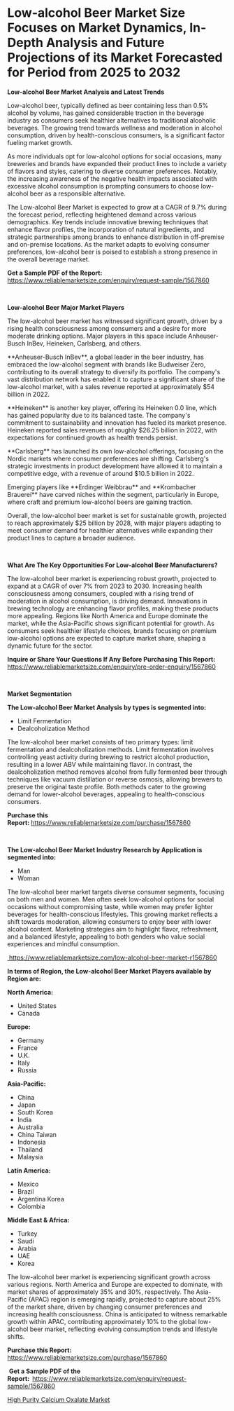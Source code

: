 <p><h1>Low-alcohol Beer Market Size Focuses on Market Dynamics, In-Depth Analysis and Future Projections of its Market Forecasted for Period from 2025 to 2032</h1></p><p><strong>Low-alcohol Beer Market Analysis and Latest Trends</strong></p>
<p><p>Low-alcohol beer, typically defined as beer containing less than 0.5% alcohol by volume, has gained considerable traction in the beverage industry as consumers seek healthier alternatives to traditional alcoholic beverages. The growing trend towards wellness and moderation in alcohol consumption, driven by health-conscious consumers, is a significant factor fueling market growth. </p><p>As more individuals opt for low-alcohol options for social occasions, many breweries and brands have expanded their product lines to include a variety of flavors and styles, catering to diverse consumer preferences. Notably, the increasing awareness of the negative health impacts associated with excessive alcohol consumption is prompting consumers to choose low-alcohol beer as a responsible alternative.</p><p>The Low-alcohol Beer Market is expected to grow at a CAGR of 9.7% during the forecast period, reflecting heightened demand across various demographics. Key trends include innovative brewing techniques that enhance flavor profiles, the incorporation of natural ingredients, and strategic partnerships among brands to enhance distribution in off-premise and on-premise locations. As the market adapts to evolving consumer preferences, low-alcohol beer is poised to establish a strong presence in the overall beverage market.</p></p>
<p><strong>Get a Sample PDF of the Report:&nbsp;</strong> <a href="https://www.reliablemarketsize.com/enquiry/request-sample/1567860?utm_campaign=2853&utm_medium=2&utm_source=Github&utm_content=ia&utm_term=23032025&utm_id=low-alcohol-beer">https://www.reliablemarketsize.com/enquiry/request-sample/1567860</a></p>
<p>&nbsp;</p>
<p><strong>Low-alcohol Beer Major Market Players</strong></p>
<p><p>The low-alcohol beer market has witnessed significant growth, driven by a rising health consciousness among consumers and a desire for more moderate drinking options. Major players in this space include Anheuser-Busch InBev, Heineken, Carlsberg, and others.</p><p>**Anheuser-Busch InBev**, a global leader in the beer industry, has embraced the low-alcohol segment with brands like Budweiser Zero, contributing to its overall strategy to diversify its portfolio. The company's vast distribution network has enabled it to capture a significant share of the low-alcohol market, with a sales revenue reported at approximately $54 billion in 2022.</p><p>**Heineken** is another key player, offering its Heineken 0.0 line, which has gained popularity due to its balanced taste. The company's commitment to sustainability and innovation has fueled its market presence. Heineken reported sales revenues of roughly $26.25 billion in 2022, with expectations for continued growth as health trends persist.</p><p>**Carlsberg** has launched its own low-alcohol offerings, focusing on the Nordic markets where consumer preferences are shifting. Carlsberg's strategic investments in product development have allowed it to maintain a competitive edge, with a revenue of around $10.5 billion in 2022.</p><p>Emerging players like **Erdinger Weibbrau** and **Krombacher Brauerei** have carved niches within the segment, particularly in Europe, where craft and premium low-alcohol beers are gaining traction.</p><p>Overall, the low-alcohol beer market is set for sustainable growth, projected to reach approximately $25 billion by 2028, with major players adapting to meet consumer demand for healthier alternatives while expanding their product lines to capture a broader audience.</p></p>
<p>&nbsp;</p>
<p><strong>What Are The Key Opportunities For Low-alcohol Beer Manufacturers?</strong></p>
<p><p>The low-alcohol beer market is experiencing robust growth, projected to expand at a CAGR of over 7% from 2023 to 2030. Increasing health consciousness among consumers, coupled with a rising trend of moderation in alcohol consumption, is driving demand. Innovations in brewing technology are enhancing flavor profiles, making these products more appealing. Regions like North America and Europe dominate the market, while the Asia-Pacific shows significant potential for growth. As consumers seek healthier lifestyle choices, brands focusing on premium low-alcohol options are expected to capture market share, shaping a dynamic future for the sector.</p></p>
<p><strong>Inquire or Share Your Questions If Any Before Purchasing This Report:</strong> <a href="https://www.reliablemarketsize.com/enquiry/pre-order-enquiry/1567860?utm_campaign=2853&utm_medium=2&utm_source=Github&utm_content=ia&utm_term=23032025&utm_id=low-alcohol-beer">https://www.reliablemarketsize.com/enquiry/pre-order-enquiry/1567860</a></p>
<p>&nbsp;</p>
<p><strong>Market Segmentation</strong></p>
<p><strong>The Low-alcohol Beer Market Analysis by types is segmented into:</strong></p>
<p><ul><li>Limit Fermentation</li><li>Dealcoholization Method</li></ul></p>
<p><p>The low-alcohol beer market consists of two primary types: limit fermentation and dealcoholization methods. Limit fermentation involves controlling yeast activity during brewing to restrict alcohol production, resulting in a lower ABV while maintaining flavor. In contrast, the dealcoholization method removes alcohol from fully fermented beer through techniques like vacuum distillation or reverse osmosis, allowing brewers to preserve the original taste profile. Both methods cater to the growing demand for lower-alcohol beverages, appealing to health-conscious consumers.</p></p>
<p><strong>Purchase this Report:&nbsp;</strong><a href="https://www.reliablemarketsize.com/purchase/1567860?utm_campaign=2853&utm_medium=2&utm_source=Github&utm_content=ia&utm_term=23032025&utm_id=low-alcohol-beer">https://www.reliablemarketsize.com/purchase/1567860</a></p>
<p>&nbsp;</p>
<p><strong>The Low-alcohol Beer Market Industry Research by Application is segmented into:</strong></p>
<p><ul><li>Man</li><li>Woman</li></ul></p>
<p><p>The low-alcohol beer market targets diverse consumer segments, focusing on both men and women. Men often seek low-alcohol options for social occasions without compromising taste, while women may prefer lighter beverages for health-conscious lifestyles. This growing market reflects a shift towards moderation, allowing consumers to enjoy beer with lower alcohol content. Marketing strategies aim to highlight flavor, refreshment, and a balanced lifestyle, appealing to both genders who value social experiences and mindful consumption.</p></p>
<p><a href="https://www.reliablemarketsize.com/low-alcohol-beer-market-r1567860?utm_campaign=2853&utm_medium=2&utm_source=Github&utm_content=ia&utm_term=23032025&utm_id=low-alcohol-beer">&nbsp;https://www.reliablemarketsize.com/low-alcohol-beer-market-r1567860</a></p>
<p><strong>In terms of Region, the Low-alcohol Beer Market Players available by Region are:</strong></p>
<p>
    <p> <strong> North America: </strong>
        <ul>
            <li>United States</li>
            <li>Canada</li>
        </ul>
        </p> 
    <p> <strong> Europe: </strong>
        <ul>
            <li>Germany</li>
            <li>France</li>
            <li>U.K.</li>
            <li>Italy</li>
            <li>Russia</li>
        </ul>
        </p> 
    <p> <strong> Asia-Pacific: </strong>
        <ul>
            <li>China</li>
            <li>Japan</li>
            <li>South Korea</li>
            <li>India</li>
            <li>Australia</li>
            <li>China Taiwan</li>
            <li>Indonesia</li>
            <li>Thailand</li>
            <li>Malaysia</li>
        </ul>
        </p> 
    <p> <strong> Latin America: </strong>
        <ul>
            <li>Mexico</li>
            <li>Brazil</li>
            <li>Argentina Korea</li>
            <li>Colombia</li>
        </ul>
        </p> 
    <p> <strong> Middle East & Africa: </strong>
        <ul>
            <li>Turkey</li>
            <li>Saudi</li>
            <li>Arabia</li>
            <li>UAE</li>
            <li>Korea</li>
        </ul>
    </p>
    </p>
<p><p>The low-alcohol beer market is experiencing significant growth across various regions. North America and Europe are expected to dominate, with market shares of approximately 35% and 30%, respectively. The Asia-Pacific (APAC) region is emerging rapidly, projected to capture about 25% of the market share, driven by changing consumer preferences and increasing health consciousness. China is anticipated to witness remarkable growth within APAC, contributing approximately 10% to the global low-alcohol beer market, reflecting evolving consumption trends and lifestyle shifts.</p></p>
<p><strong>Purchase this Report: </strong><a href="https://www.reliablemarketsize.com/purchase/1567860?utm_campaign=2853&utm_medium=2&utm_source=Github&utm_content=ia&utm_term=23032025&utm_id=low-alcohol-beer">https://www.reliablemarketsize.com/purchase/1567860</a></p>
<p>&nbsp;<strong>Get a Sample PDF of the Report:&nbsp;&nbsp;</strong><a href="https://www.reliablemarketsize.com/enquiry/request-sample/1567860?utm_campaign=2853&utm_medium=2&utm_source=Github&utm_content=ia&utm_term=23032025&utm_id=low-alcohol-beer">https://www.reliablemarketsize.com/enquiry/request-sample/1567860</a></p>
<p><strong></strong></p>
<p><p><a href="https://github.com/saaindosya/Market-Research-Report-List-1/blob/main/high-purity-calcium-oxalate-market.md?utm_campaign=2853&utm_medium=2&utm_source=Github&utm_content=ia&utm_term=23032025&utm_id=low-alcohol-beer">High Purity Calcium Oxalate Market</a></p></p>